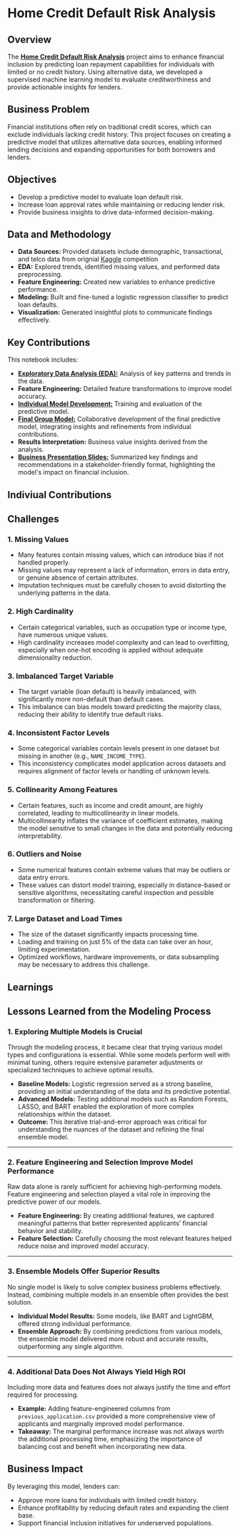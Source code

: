 # Home Credit Default Risk Analysis

## Overview
The [**Home Credit Default Risk Analysis**](https://www.kaggle.com/competitions/home-credit-default-risk) project aims to enhance financial inclusion by predicting loan repayment capabilities for individuals with limited or no credit history. Using alternative data, we developed a supervised machine learning model to evaluate creditworthiness and provide actionable insights for lenders.

## Business Problem
Financial institutions often rely on traditional credit scores, which can exclude individuals lacking credit history. This project focuses on creating a predictive model that utilizes alternative data sources, enabling informed lending decisions and expanding opportunities for both borrowers and lenders.

## Objectives
- Develop a predictive model to evaluate loan default risk.
- Increase loan approval rates while maintaining or reducing lender risk.
- Provide business insights to drive data-informed decision-making.

## Data and Methodology
- **Data Sources:** Provided datasets include demographic, transactional, and telco data from orignial [Kaggle](https://www.kaggle.com/c/home-credit-default-risk/overview) competition 
- **EDA:** Explored trends, identified missing values, and performed data preprocessing.
- **Feature Engineering:** Created new variables to enhance predictive performance.
- **Modeling:** Built and fine-tuned a logistic regression classifier to predict loan defaults.
- **Visualization:** Generated insightful plots to communicate findings effectively.

## Key Contributions
This notebook includes:
- [**Exploratory Data Analysis (EDA):**](https://github.com/leemr0903/HomeCredit/blob/1842ce94ad9df862efa3115aa393a1138f51f95a/MSBA_Practice_EDA_Revised.Rmd) Analysis of key patterns and trends in the data.
- **Feature Engineering:** Detailed feature transformations to improve model accuracy.
- [**Individual Model Development:**](https://github.com/leemr0903/HomeCredit/blob/1842ce94ad9df862efa3115aa393a1138f51f95a/MSBA_Practice_Modeling_Assignment.Rmd) Training and evaluation of the predictive model.
- [**Final Group Model:**](https://github.com/leemr0903/HomeCredit/blob/cd6ce098af301af94f56342769b62df152a99f30/Group%201%20Modeling%20Notebook%20-%20Whitney%20Holt%2C%20Maddie%20Lee%2C%20Alexia%20Wells%2C%20Leah%20Ekblad.Rmd) Collaborative development of the final predictive model, integrating insights and refinements from individual contributions.
- **Results Interpretation:** Business value insights derived from the analysis.
- [**Business Presentation Slides:**](https://github.com/leemr0903/HomeCredit/blob/aec3e9fb9df15415f07db1a5347777ce875380a5/Enhancing%20Loan%20Approval%20Processes%20through%20Predictive%20Modeling%20-%20Capstone%20Project.pptx) Summarized key findings and recommendations in a stakeholder-friendly format, highlighting the model's impact on financial inclusion.

## Indiviual Contributions

## Challenges 

### 1. Missing Values
- Many features contain missing values, which can introduce bias if not handled properly.  
- Missing values may represent a lack of information, errors in data entry, or genuine absence of certain attributes.  
- Imputation techniques must be carefully chosen to avoid distorting the underlying patterns in the data.  

### 2. High Cardinality
- Certain categorical variables, such as occupation type or income type, have numerous unique values.  
- High cardinality increases model complexity and can lead to overfitting, especially when one-hot encoding is applied without adequate dimensionality reduction.  

### 3. Imbalanced Target Variable
- The target variable (loan default) is heavily imbalanced, with significantly more non-default than default cases.  
- This imbalance can bias models toward predicting the majority class, reducing their ability to identify true default risks.  

### 4. Inconsistent Factor Levels
- Some categorical variables contain levels present in one dataset but missing in another (e.g., `NAME_INCOME_TYPE`).  
- This inconsistency complicates model application across datasets and requires alignment of factor levels or handling of unknown levels.  

### 5. Collinearity Among Features
- Certain features, such as income and credit amount, are highly correlated, leading to multicollinearity in linear models.  
- Multicollinearity inflates the variance of coefficient estimates, making the model sensitive to small changes in the data and potentially reducing interpretability.  

### 6. Outliers and Noise
- Some numerical features contain extreme values that may be outliers or data entry errors.  
- These values can distort model training, especially in distance-based or sensitive algorithms, necessitating careful inspection and possible transformation or filtering.  

### 7. Large Dataset and Load Times
- The size of the dataset significantly impacts processing time.  
- Loading and training on just 5% of the data can take over an hour, limiting experimentation.  
- Optimized workflows, hardware improvements, or data subsampling may be necessary to address this challenge.

## Learnings

## Lessons Learned from the Modeling Process

### 1. Exploring Multiple Models is Crucial
Through the modeling process, it became clear that trying various model types and configurations is essential. While some models perform well with minimal tuning, others require extensive parameter adjustments or specialized techniques to achieve optimal results.

- **Baseline Models:** Logistic regression served as a strong baseline, providing an initial understanding of the data and its predictive potential.
- **Advanced Models:** Testing additional models such as Random Forests, LASSO, and BART enabled the exploration of more complex relationships within the dataset.
- **Outcome:** This iterative trial-and-error approach was critical for understanding the nuances of the dataset and refining the final ensemble model.

---

### 2. Feature Engineering and Selection Improve Model Performance
Raw data alone is rarely sufficient for achieving high-performing models. Feature engineering and selection played a vital role in improving the predictive power of our models.

- **Feature Engineering:** By creating additional features, we captured meaningful patterns that better represented applicants’ financial behavior and stability.
- **Feature Selection:** Carefully choosing the most relevant features helped reduce noise and improved model accuracy.

---

### 3. Ensemble Models Offer Superior Results
No single model is likely to solve complex business problems effectively. Instead, combining multiple models in an ensemble often provides the best solution.

- **Individual Model Results:** Some models, like BART and LightGBM, offered strong individual performance.
- **Ensemble Approach:** By combining predictions from various models, the ensemble model delivered more robust and accurate results, outperforming any single algorithm.

---

### 4. Additional Data Does Not Always Yield High ROI
Including more data and features does not always justify the time and effort required for processing.

- **Example:** Adding feature-engineered columns from `previous_application.csv` provided a more comprehensive view of applicants and marginally improved model performance.
- **Takeaway:** The marginal performance increase was not always worth the additional processing time, emphasizing the importance of balancing cost and benefit when incorporating new data.

  
## Business Impact
By leveraging this model, lenders can:
- Approve more loans for individuals with limited credit history.
- Enhance profitability by reducing default rates and expanding the client base.
- Support financial inclusion initiatives for underserved populations.

